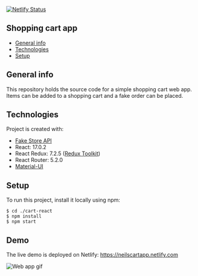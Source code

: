 [![Netlify Status](https://api.netlify.com/api/v1/badges/132917ea-9a0a-448b-bad1-e683a82ed08a/deploy-status)](https://app.netlify.com/sites/neilscartapp/deploys)

## Shopping cart app

- [General info](#general-info)
- [Technologies](#technologies)
- [Setup](#setup)

## General info

This repository holds the source code for a simple shopping cart web app. Items can be added to a shopping cart and a fake order can be placed.

## Technologies

Project is created with:

- [Fake Store API](https://fakestoreapi.com/)
- React: 17.0.2
- React Redux: 7.2.5 ([Redux Toolkit](https://redux-toolkit.js.org/))
- React Router: 5.2.0
- [Material-UI](https://mui.com/)

## Setup

To run this project, install it locally using npm:

```
$ cd ./cart-react
$ npm install
$ npm start
```

## Demo

The live demo is deployed on Netlify: https://neilscartapp.netlify.com

![Web app gif](cart.gif)
